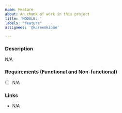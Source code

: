 ```yaml
---
name: Feature
about: An chunk of work in this project
title: 'MODULE: '
labels: "feature"
assignees: '@kareemkibue'

---
```


### Description
<!-- Background and context -->
N/A

### Requirements (Functional and Non-functional)
<!-- A checklist of criteria that need to be completed to satisfy development of the feature and mark this feature as done  -->

- [ ] N/A


### Links 
<!--  Any relevant links to referneces, resources -->
- N/A
